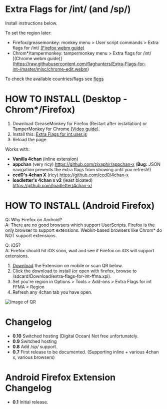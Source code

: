 Extra Flags for /int/ (and /sp/)
==========

Install instructions below.

To set the region later:
 - Firefox/greasemonkey: monkey menu > User script commands > Extra flags for /int/ [(Firefox webm guide)](https://raw.githubusercontent.com/flaghunters/Extra-Flags-for-int-/master/misc/firefox-edit.webm)
 - Chrom*/tampermonkey: tampermonkey menu > Extra flags for /int/ [(Chrome webm guide)] (https://raw.githubusercontent.com/flaghunters/Extra-Flags-for-int-/master/misc/chrome-edit.webm) 

To check the available countries/flags see [flegs](https://github.com/flaghunters/Extra-Flags-for-int-/tree/master/flegs)

HOW TO INSTALL (Desktop - Chrom*/Firefox)
==========

1. Download GreaseMonkey for Firefox (Restart after installation)  or TamperMonkey for Chrome [(Video guide)](https://raw.githubusercontent.com/flaghunters/Extra-Flags-for-int-/master/misc/chrome-install.webm).
2. Install this: [Extra Flags for int.user.js](https://github.com/flaghunters/Extra-Flags-for-int-/raw/master/Extra%20Flags%20for%20int.user.js)
3. Reload the page

Works with:
 - **Vanilla 4chan** (inline extension)
 - **appchan** (very ricy) https://github.com/zixaphir/appchan-x (**Bug:** JSON navigation prevents the extra flags from showing until you refresh!)
 - **ccd0's 4chan X** (ricy) https://github.com/ccd0/4chan-x
 - **loadletter's 4chan x v2** (least bloated) https://github.com/loadletter/4chan-x/
 
HOW TO INSTALL (Android Firefox)
==========

Q: Why Firefox on Android?<br>
A: There are no good browsers which support UserScripts. Firefox is the only browser to support extensions. Webkit-based browsers like Chrom* do NOT support extensions.

Q: iOS?<br>
A: Firefox should hit iOS soon, wait and see if Firefox on iOS will support extensions.

1. [Download](https://github.com/flaghunters/Extra-Flags-for-int-/raw/master/android-firefox/extra-flags-for-int-ffma.xpi) the Extension on mobile or scan QR below.
2. Click the download to install (or open with firefox, browse to /sdcard/Download/extra-flags-for-int-ffma.xpi).
3. Set you're region in Options > Tools > Add-ons > Extra Flags for int FFMA > Region
4. Refresh any 4chan tab you have open.

![Image of QR](https://raw.githubusercontent.com/flaghunters/Extra-Flags-for-int-/master/misc/Firefox-Android-XPI-QR.png)


Changelog
==========

 - **0.10** Switched hosting (Digital Ocean) Not free unfortunately.
 - **0.9** Switched hosting
 - **0.8** Add /sp/ support.
 - **0.7** First release to be documented. (Supporting inline + various 4chan x, various browsers)


Android Firefox Extension Changelog
==========

 - **0.1** Initial release.
